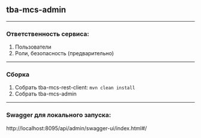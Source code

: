 ## tba-mcs-admin
___
### Ответственность сервиса:
1. Пользователи
2. Роли, безопасность (предварительно)
___
### Сборка
1. Собрать tba-mcs-rest-client: ```mvn clean install```
2. Собрать tba-mcs-admin
___

### Swagger для локального запуска:
http://localhost:8095/api/admin/swagger-ui/index.html#/